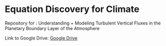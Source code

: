 # Equation Discovery for Climate
Repository for : Understanding + Modeling Turbulent Vertical Fluxes in the Planetary Boundary Layer of the Atmosphere

Link to Google Drive: [Google Drive](https://drive.google.com/drive/folders/1aRtlVcWD8Ovf5IfiADF14lQmnk-Ax1SM?usp=drive_link)
